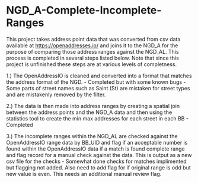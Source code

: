 # NGD_A-Complete-Incomplete-Ranges

This project takes address point data that was  converted from csv data available at https://openaddresses.io/ and joins it to the NGD_A for the purpose of comparing those address ranges against the NGD_AL. This process is completed in several steps listed below. Note that since this project is unfinished these steps are at various levels of completness.

1.) The OpenAddressIO is cleaned and converted into a format that matches the address format of the NGD. - Completed but with some known bugs - Some parts of street names such as Saint (St) are mistaken for street types and are mistakenly removed by the filter.

2.) The data is then made into address ranges by creating a spatial join between the address points and the NGD_A data and then using the statistics tool to create the min max addresses for each street in each BB - Completed

3.) The incomplete ranges within the NGD_AL are checked against the OpenAddressIO range data by BB_UID and flag if an acceptable number is found within the OpenAddressIO data if a match is found complete range and flag record for a manual check against the data. This is output as a new csv file for the checks - Somewhat done checks for matches implimented but flagging not added. Also need to add flag for if original range is odd but new value is even. This needs an additional manual review flag. 

